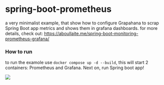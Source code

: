 # spring-boot-prometheus
a very minimalist example, that show how to configure Grapahana to scrap Spring Boot app metrics and shows them in grafana dashboards.
for more details, check out: https://aboullaite.me/spring-boot-monitoring-prometheus-grafana/

### How to run
to run the examole use `docker compose up -d --build`, this will start 2 containers: Prometheus and Grafana. Next on, run Spring boot app!

![](https://aboullaite.me/content/images/2018/01/Screen-Shot-2018-01-11-at-7.13.14-PM.png)
